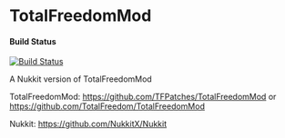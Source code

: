 # TotalFreedomMod
#### Build Status
[![Build Status](https://travis-ci.org/Focusvity/TotalFreedomMod-Nukkit.svg?branch=master)](https://travis-ci.org/Focusvity/TotalFreedomMod-Nukkit)

A Nukkit version of TotalFreedomMod

TotalFreedomMod: https://github.com/TFPatches/TotalFreedomMod or https://github.com/TotalFreedom/TotalFreedomMod

Nukkit: https://github.com/NukkitX/Nukkit